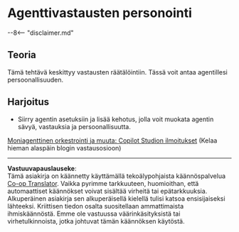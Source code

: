 <!--
CO_OP_TRANSLATOR_METADATA:
{
  "original_hash": "b636111bfbb119a16f9e7a1fd172c22c",
  "translation_date": "2025-10-17T05:18:21+00:00",
  "source_file": "docs/operative-preview/05-agent-responses/README.md",
  "language_code": "fi"
}
-->
# Agenttivastausten personointi

--8<-- "disclaimer.md"

## Teoria

Tämä tehtävä keskittyy vastausten räätälöintiin. Tässä voit antaa agentillesi persoonallisuuden.

## Harjoitus

- Siirry agentin asetuksiin ja lisää kehotus, jolla voit muokata agentin sävyä, vastauksia ja persoonallisuutta.

[Moniagenttinen orkestrointi ja muuta: Copilot Studion ilmoitukset](https://www.microsoft.com/microsoft-copilot/blog/copilot-studio/multi-agent-orchestration-maker-controls-and-more-microsoft-copilot-studio-announcements-at-microsoft-build-2025/#copilot-studio-enhancements)
(Kelaa hieman alaspäin blogin vastausosioon)

---

**Vastuuvapauslauseke**:  
Tämä asiakirja on käännetty käyttämällä tekoälypohjaista käännöspalvelua [Co-op Translator](https://github.com/Azure/co-op-translator). Vaikka pyrimme tarkkuuteen, huomioithan, että automaattiset käännökset voivat sisältää virheitä tai epätarkkuuksia. Alkuperäinen asiakirja sen alkuperäisellä kielellä tulisi katsoa ensisijaiseksi lähteeksi. Kriittisen tiedon osalta suositellaan ammattimaista ihmiskäännöstä. Emme ole vastuussa väärinkäsityksistä tai virhetulkinnoista, jotka johtuvat tämän käännöksen käytöstä.